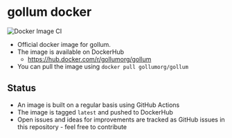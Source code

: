 # gollum docker

![Docker Image CI](https://github.com/gollum/docker/workflows/Docker%20Image%20CI/badge.svg?branch=master)

* Official docker image for gollum.
* The image is available on DockerHub
  * <https://hub.docker.com/r/gollumorg/gollum>
* You can pull the image using `docker pull gollumorg/gollum`

## Status

* An image is built on a regular basis using GitHub Actions
* The image is tagged `latest` and pushed to DockerHub
* Open issues and ideas for improvements are tracked as GitHub issues in this repository - feel free to contribute
